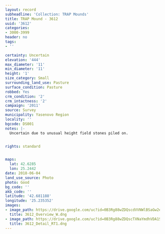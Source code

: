 ```yaml
---
layout: record
subheadline: 'Collection: TRAP Mounds'
title: TRAP Mound - 3612
uuid: '3612'
categories:
- 3000-3999
header: no
tags:
- ''

certainty: Uncertain
elevation: '444'
max_diameter: '11'
min_diameter: '11'
height: '1'
size_category: Small
surrounding_land_use: Pasture
surface_condition: Pasture
robbed: Yes
crm_condition: '2'
crm_intactness: '2'
campaign: '2011'
source: Survey
municipality: Yasenovo Region
locality: ''
bgcode: DS001
notes: |-
  Uncertain due to unusual height field stones piled on.


rights: standard


maps:
  lat: 42.6285
  lon: 25.2442
date: 2018-06-04
land_use_source: Photo
photo: Good
bg_code: ''
akb_code: ''
latitude: '42.681188'
longitude: '25.235352'
images:
- image_path: https://drive.google.com/uc?id=0B3Rg88wZDQscdVVNWlBSaGw2ekU
  title: 3612_Overview_W.dng
- image_path: https://drive.google.com/uc?id=0B3Rg88wZDQscTXNaYmdhVDA1SGs
  title: 3612_Detail_RT1.dng
---
```

